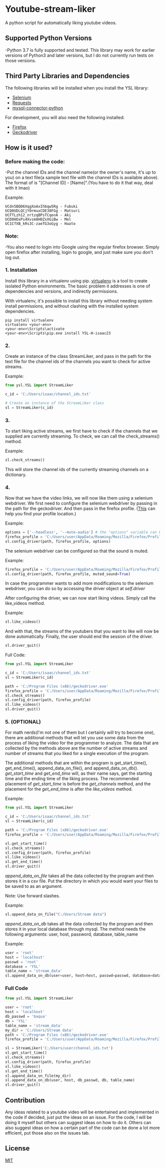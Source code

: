 # Youtube-stream-liker

A python script for automatically liking youtube videos.

## Supported Python Versions
-Python 3.7 is fully supported and tested. This library may work for earlier versions of Python3 and later versions, but I do not currently run tests on those versions.

## Third Party Libraries and Dependencies

The following libraries will be installed when you install the YSL library:
* [Selenium](https://selenium-python.readthedocs.io/)
* [Requests](https://requests.readthedocs.io/en/master/)
* [mysql-connector-python](https://dev.mysql.com/doc/connector-python/en/)

For development, you will also need the following installed:
* [Firefox](https://www.mozilla.org/en-US/firefox/new/)
* [Geckodriver](https://github.com/mozilla/geckodriver/releases)

## How is it used?

### Before making the code:
-Put the channel IDs and the channel name(or the owner's name, it's up to you) on a text file(a sample text file with the channel IDs is available above). The format of is "[Channel ID] - [Name]".(You have to do it that way, deal with it lmao)

Example:
```
UCdn5BQ06XqgXoAxIhbqw5Rg - Fubuki
UCQ0UDLQCjY0rmuxCDE38FGg - Matsuri
UCFTLzh12_nrtzqBPsTCqenA - Aki
UCD8HOxPs4Xvsm8H0ZxXGiBw - Mel
UC1CfXB_kRs3C-zaeTG3oGyg - Haato
```

### Note:
-You also need to login into Google using the regular firefox browser. Simply open firefox after installing, login to google, and just make sure you don't log out.

### 1. Installation
Install this library in a virtualenv using pip. [virtualenv](https://virtualenv.pypa.io/en/latest/) is a tool to create isolated Python environments. The basic problem it addresses is one of dependencies and versions, and indirectly permissions.

With virtualenv, it's possible to install this library without needing system install permissions, and without clashing with the installed system dependencies.
```
pip install virtualenv
virtualenv <your-env>
<your-env>\Scripts\activate
<your-env>\Scripts\pip.exe install YSL-H-isaac23
```

### 2. 
Create an instance of the class StreamLiker, and pass in the path for the text file for the channel ids of the channels you want to check for active streams.

Example:
``` python
from ysl.YSL import StreamLiker

c_id = 'C:/Users/isaac/channel_ids.txt'

# Create an instance of the StreamLiker class 
sl = StreamLiker(c_id)
```

### 3.
To start liking active streams, we first have to check if the channels that we supplied are currently streaming. To check, we can call the check_streams() method.

Example:
``` python
sl.check_streams()
```
This will store the channel ids of the currently streaming channels on a dictionary.

### 4.
Now that we have the video links, we will now like them using a selenium webdriver.
We first need to configure the selenium webdriver by passing in the path for the geckodriver.
And then pass in the firefox profile. ([This](https://www.howtogeek.com/255587/how-to-find-your-firefox-profile-folder-on-windows-mac-and-linux/#:%7E:text=The%20default%20locations%20are%3A,%2FFirefox%2FProfiles%2Fxxxxxxxx.) can help you find your profile location.)

Example:
``` python
options = ['--headless', '--mute-audio'] # the "options" variable can be passed as the second argument and is optional (No pun intended.)
firefox_profile = 'C:/Users/user/AppData/Roaming/Mozilla/Firefox/Profiles/xxxxxxxx.default-release'
sl.config_driver(path, firefox_profile, options)
```

The selenium webdriver can be configured so that the sound is muted.

Example:
``` python
firefox_profile = 'C:/Users/user/AppData/Roaming/Mozilla/Firefox/Profiles/xxxxxxxx.default-release'
sl.config_driver(path, firefox_profile, muted_sound=True)
```

In case the programmer wants to add more modifications to the selenium webdriver, you can do so by accessing the driver object at *self.driver*

After configuring the driver, we can now start liking videos.
Simply call the like_videos method.

Example:
``` python
sl.like_videos()
```

And with that, the streams of the youtubers that you want to like will now be done automatically. 
Finally, the user should end the session of the driver.
``` python
sl.driver_quit()
```

Full Code:
```python
from ysl.YSL import StreamLiker

c_id = 'C:/Users/isaac/channel_ids.txt'
sl = StreamLiker(c_id)

path = 'C:/Program Files (x86)/geckodriver.exe'
firefox_profile = 'C:/Users/user/AppData/Roaming/Mozilla/Firefox/Profiles/xxxxxxxx.default-release'
sl.check_streams()
sl.config_driver(path, firefox_profile)
sl.like_videos()
sl.driver_quit()
```

### 5. (OPTIONAL)
For math nerds(I'm not one of them but I certainly will try to become one), there are additional methods that will let you use some data from the process of liking the video for the programmer to analyze.
The data that are collected by the methods above are the number of active streams and number of streams that you liked for a single execution of the program.

The additional methods that are within the program is get_start_time(),  get_end_time(), append_data_on_file(), and append_data_on_db().
*get_start_time* and *get_end_time* will, as their name says, get the starting time and the ending time of the liking process. The recommended placement of *get_start_time* is before the *get_channels* method, and the placement for the *get_end_time* is after the *like_videos* method.

Example:
```python
from ysl.YSL import StreamLiker

c_id = 'C:/Users/isaac/channel_ids.txt'
sl = StreamLiker(c_id)

path = 'C:/Program Files (x86)/geckodriver.exe'
firefox_profile = 'C:/Users/user/AppData/Roaming/Mozilla/Firefox/Profiles/xxxxxxxx.default-release'

sl.get_start_time()
sl.check_streams()
sl.config_driver(path, firefox_profile)
sl.like_videos()
sl.get_end_time()
sl.driver_quit()
```

*append_data_on_file* takes all the data collected by the program and then stores it in a csv file. 
Put the directory in which you would want your files to be saved to as an argument.

Note: Use forward slashes.

Example:
``` python
sl.append_data_on_file("C:/Users/Stream data")
```

*append_data_on_db* takes all the data collected by the program and then stores it in your local database through mysql.
The method needs the following arguments: user, host, password, database, table_name

Example:
``` python
user = 'root'
host = 'localhost'
passwd = 'root'
database = 'YSL'
table_name = 'stream_data'
sl.append_data_on_db(user=user, host=host, passwd=passwd, database=database, table_name=table_name)
```

### Full Code

```python
from ysl.YSL import StreamLiker

user = 'root'
host = 'localhost'
db_passwd = 'baqua'
db = 'YSL'
table_name = 'stream_data'
my_dir = 'C:/Users/Stream data'
path = 'C:/Program Files (x86)/geckodriver.exe'
firefox_profile = 'C:/Users/user/AppData/Roaming/Mozilla/Firefox/Profiles/xxxxxxxx.default-release'

sl = StreamLiker('C:/Users/user/channel_ids.txt')
sl.get_start_time()
sl.check_streams()
sl.config_driver(path, firefox_profile)
sl.like_videos()
sl.get_end_time()
sl.append_data_on_file(my_dir)
sl.append_data_on_db(user, host, db_passwd, db, table_name)
sl.driver_quit()
```

## Contribution

Any ideas related to a youtube video will be entertained and implemented in the code if decided, just put the ideas on an issue. For the code, I will be doing it myself but others can suggest ideas on how to do it.
Others can also suggest ideas on how a certain part of the code can be done a lot more efficient, put those also on the issues tab.

## License

[MIT](https://choosealicense.com/licenses/mit/)
